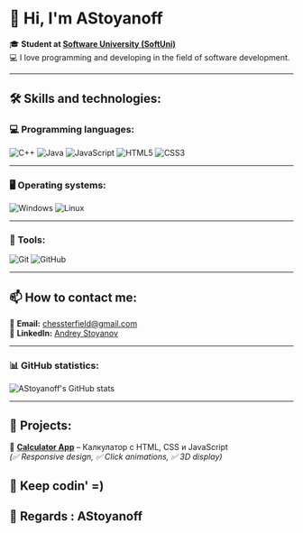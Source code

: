 # 👋 Hi, I'm AStoyanoff  

🎓 **Student at [Software University (SoftUni)](https://softuni.bg)**  
💻 I love programming and developing in the field of software development. 

---

## 🛠️ Skills and technologies: 

### 💻 Programming languages:
![C++](https://img.shields.io/badge/C++-00599C?style=for-the-badge&logo=cplusplus&logoColor=white)
![Java](https://img.shields.io/badge/Java-ED8B00?style=for-the-badge&logo=openjdk&logoColor=white)
![JavaScript](https://img.shields.io/badge/JavaScript-F7DF1E?style=for-the-badge&logo=javascript&logoColor=black)
![HTML5](https://img.shields.io/badge/HTML5-E34F26?style=for-the-badge&logo=html5&logoColor=white)
![CSS3](https://img.shields.io/badge/CSS3-1572B6?style=for-the-badge&logo=css3&logoColor=white)

---

### 🖥️ Operating systems:
![Windows](https://img.shields.io/badge/Windows-0078D6?style=for-the-badge&logo=windows&logoColor=white)
![Linux](https://img.shields.io/badge/Linux-FCC624?style=for-the-badge&logo=linux&logoColor=black)

---

### 🔧 Tools:
![Git](https://img.shields.io/badge/Git-F05032?style=for-the-badge&logo=git&logoColor=white)
![GitHub](https://img.shields.io/badge/GitHub-181717?style=for-the-badge&logo=github&logoColor=white)

---

## 📫 How to contact me:
📧 **Email:** chessterfield@gmail.com  
🔗 **LinkedIn:** [Andrey Stoyanov](https://www.linkedin.com/in/andrey-stoyanov-a2b055351) 

---

### 📊 GitHub statistics:
![AStoyanoff's GitHub stats](https://github-readme-stats.vercel.app/api?username=AStoyanoff&show_icons=true&theme=radical)

---

## 📂 Projects:
🔹 **[Calculator App](https://github.com/AStoyan0ff/Calculator/tree/master/src/Calcilators)** – Калкулатор с HTML, CSS и JavaScript  
*(✅ Responsive design, ✅ Click animations, ✅ 3D display)*  

## 🤗 Keep codin' =)
## 👏 Regards : AStoyanoff
